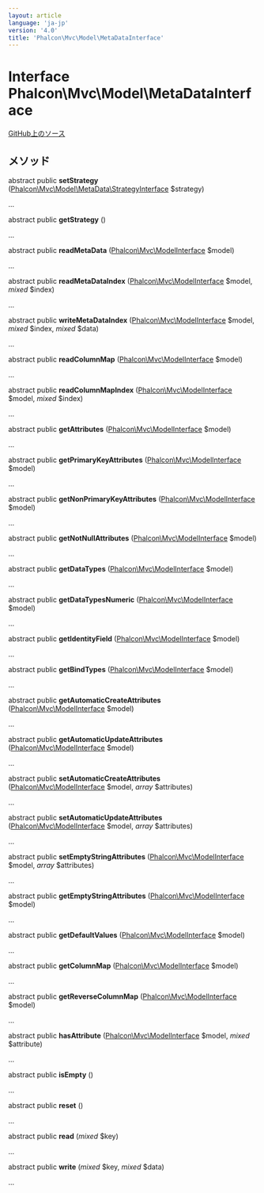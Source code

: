 ```yaml
---
layout: article
language: 'ja-jp'
version: '4.0'
title: 'Phalcon\Mvc\Model\MetaDataInterface'
---
```


# Interface **Phalcon\Mvc\Model\MetaDataInterface**

<a href="https://github.com/phalcon/cphalcon/tree/v4.0.0/phalcon/mvc/model/metadatainterface.zep" class="btn btn-default btn-sm">GitHub上のソース</a>

## メソッド

abstract public **setStrategy** ([Phalcon\Mvc\Model\MetaData\StrategyInterface](api/Phalcon_Mvc_Model_MetaData_StrategyInterface) $strategy)

...

abstract public **getStrategy** ()

...

abstract public **readMetaData** ([Phalcon\Mvc\ModelInterface](api/Phalcon_Mvc_ModelInterface) $model)

...

abstract public **readMetaDataIndex** ([Phalcon\Mvc\ModelInterface](api/Phalcon_Mvc_ModelInterface) $model, *mixed* $index)

...

abstract public **writeMetaDataIndex** ([Phalcon\Mvc\ModelInterface](api/Phalcon_Mvc_ModelInterface) $model, *mixed* $index, *mixed* $data)

...

abstract public **readColumnMap** ([Phalcon\Mvc\ModelInterface](api/Phalcon_Mvc_ModelInterface) $model)

...

abstract public **readColumnMapIndex** ([Phalcon\Mvc\ModelInterface](api/Phalcon_Mvc_ModelInterface) $model, *mixed* $index)

...

abstract public **getAttributes** ([Phalcon\Mvc\ModelInterface](api/Phalcon_Mvc_ModelInterface) $model)

...

abstract public **getPrimaryKeyAttributes** ([Phalcon\Mvc\ModelInterface](api/Phalcon_Mvc_ModelInterface) $model)

...

abstract public **getNonPrimaryKeyAttributes** ([Phalcon\Mvc\ModelInterface](api/Phalcon_Mvc_ModelInterface) $model)

...

abstract public **getNotNullAttributes** ([Phalcon\Mvc\ModelInterface](api/Phalcon_Mvc_ModelInterface) $model)

...

abstract public **getDataTypes** ([Phalcon\Mvc\ModelInterface](api/Phalcon_Mvc_ModelInterface) $model)

...

abstract public **getDataTypesNumeric** ([Phalcon\Mvc\ModelInterface](api/Phalcon_Mvc_ModelInterface) $model)

...

abstract public **getIdentityField** ([Phalcon\Mvc\ModelInterface](api/Phalcon_Mvc_ModelInterface) $model)

...

abstract public **getBindTypes** ([Phalcon\Mvc\ModelInterface](api/Phalcon_Mvc_ModelInterface) $model)

...

abstract public **getAutomaticCreateAttributes** ([Phalcon\Mvc\ModelInterface](api/Phalcon_Mvc_ModelInterface) $model)

...

abstract public **getAutomaticUpdateAttributes** ([Phalcon\Mvc\ModelInterface](api/Phalcon_Mvc_ModelInterface) $model)

...

abstract public **setAutomaticCreateAttributes** ([Phalcon\Mvc\ModelInterface](api/Phalcon_Mvc_ModelInterface) $model, *array* $attributes)

...

abstract public **setAutomaticUpdateAttributes** ([Phalcon\Mvc\ModelInterface](api/Phalcon_Mvc_ModelInterface) $model, *array* $attributes)

...

abstract public **setEmptyStringAttributes** ([Phalcon\Mvc\ModelInterface](api/Phalcon_Mvc_ModelInterface) $model, *array* $attributes)

...

abstract public **getEmptyStringAttributes** ([Phalcon\Mvc\ModelInterface](api/Phalcon_Mvc_ModelInterface) $model)

...

abstract public **getDefaultValues** ([Phalcon\Mvc\ModelInterface](api/Phalcon_Mvc_ModelInterface) $model)

...

abstract public **getColumnMap** ([Phalcon\Mvc\ModelInterface](api/Phalcon_Mvc_ModelInterface) $model)

...

abstract public **getReverseColumnMap** ([Phalcon\Mvc\ModelInterface](api/Phalcon_Mvc_ModelInterface) $model)

...

abstract public **hasAttribute** ([Phalcon\Mvc\ModelInterface](api/Phalcon_Mvc_ModelInterface) $model, *mixed* $attribute)

...

abstract public **isEmpty** ()

...

abstract public **reset** ()

...

abstract public **read** (*mixed* $key)

...

abstract public **write** (*mixed* $key, *mixed* $data)

...